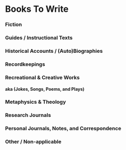 # Books To Write
### Fiction
### Guides / Instructional Texts
### Historical Accounts / (Auto)Biographies
### Recordkeepings
### Recreational & Creative Works
#### aka (Jokes, Songs, Poems, and Plays)
### Metaphysics & Theology
### Research Journals
### Personal Journals, Notes, and Correspondence
### Other / Non-applicable